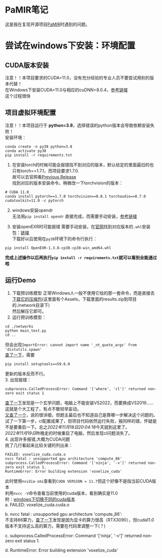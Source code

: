 # PaMIR笔记
这是我在复现开源项目[PaMIR](https://github.com/ZhengZerong/PaMIR)时遇到的问题。
# 尝试在windows下安装：环境配置
## CUDA版本安装
注意！！本项目要求的CUDA=11.0，没有充分经验的专业人员不要尝试用别的版本代替！  
在Windows下安装CUDA=11.0与相应的cuDNN=8.0.4，[参考链接](https://zhuanlan.zhihu.com/p/349012526)  
这个过程很快  
## 项目虚拟环境配置
注意！！本项目运行于 **python=3.8**，选择错误的python版本会导致依赖安装失败！  
安装环境：
```
conda create -n py38 python=3.8
conda activate py38
pip install -r requirements.txt
```
1. 在安装torch的时候可能会报错找不到对应的版本，默认给定的里面最旧的也只有torch==1.7.1，而项目要求1.7.0.  
故可以去官网看[Previous Release](https://pytorch.org/get-started/previous-versions/)  
找到对应的版本安装命令，稍微改一下torchvision的版本：
```
# CUDA 11.0
conda install pytorch==1.7.0 torchvision==0.8.1 torchaudio==0.7.0 cudatoolkit=11.0 -c pytorch
```
2. windows安装opendr  
无法用`pip install opendr`
直接完成，而需要手动安装，[参考链接](https://blog.csdn.net/p690075426/article/details/107130220)  

3. 安装openEXR时可能报错 
需要手动安装，在[官网](https://www.lfd.uci.edu/~gohlke/pythonlibs/#openexr)找到对应版本的`.whl`安装包：[链接](https://download.lfd.uci.edu/pythonlibs/archived/OpenEXR-1.3.8-cp38-cp38-win_amd64.whl)  
下载好以后使用在`py38`环境下的命令行执行：
```
pip install OpenEXR-1.3.8-cp38-cp38-win_amd64.whl
```  
**完成上述操作以后再执行`pip install -r requirements.txt`就可以看到全能通过啦**  
## 运行Demo
1. 下载预训练模型
正常Windows人一般不使用它给的那一套命令，而是直接去[下载它的压缩包](https://github.com/ZhengZerong/PaMIR/releases/)(这里面有个Assets，下载里面的results.zip到项目的./network目录下)  
然后解压它即可。  
2. 运行预训练模型：  
```
cd ./networks
python main_test.py
cd ..
```
但会出现`ImportError: cannot import name '_nt_quote_args' from 'distutils.spawn'`  
[查了一下](https://blog.csdn.net/qq_51123264/article/details/126021303)，需要
```
pip install setuptools==59.6.0
```
更新的版本反而不行。  
3. 出现报错：
```
subprocess.CalledProcessError: Command '['where', 'cl']' returned non-zero exit status 1
```
[查了一下](https://blog.csdn.net/iiiiiiimp/article/details/126941469)发现是一个玄学问题，电脑上不能安装VS2022，而要换成VS2019……这就是个大工程了，有点不敢轻举妄动。  
[又查了一个](https://blog.csdn.net/Arsmart/article/details/122411994)，说的很详细，但题主最后也不知道自己是靠哪一步解决这个问题的。试了一下第一步，cl配置成果了，但项目代码依然运行失败，报同样的错，怀疑是不是要重启一下。总之*2022年11月18日20:04:18*今天就到这里了。  
*2022年11月19日*昨晚走的时候重启了电脑，然后发现cl问题消失了。  
4. 出现许多报错,大概为CUDA问题  
挑了几行看起来比较关键的列出来：
```
FAILED: voxelize_cuda.cuda.o
nvcc fatal : unsupported gpu architecture 'compute_86'
subprocess.CalledProcessError: Command '['ninja', '-v']' returned non-zero exit status 1.
RuntimeError: Error building extension 'voxelize_cuda'
```
此时使用`nvidia-smi`查看到`CUDA VERSION = 11.7`但这个好像不是指当前CUDA版本  
利用`nvcc -V`命令查看当前使用的cuda版本，看到确实是11.0  
附：[windows下切换不同的cuda版本](https://blog.csdn.net/sinat_38132146/article/details/106252877)  
  a. FAILED: voxelize_cuda.cuda.o  
  
  b. nvcc fatal : unsupported gpu architecture 'compute_86':  
  不支持86算力，[查了一下](https://blog.csdn.net/qq_31347869/article/details/123348901)发现是因为显卡的算力很高（RTX3090），但cuda11.0版本不支持这么高的算力，需要在代码里调整一下(？) 
  
  c. subprocess.CalledProcessError: Command '['ninja', '-v']' returned non-zero exit status 1.  
  
  d. RuntimeError: Error building extension 'voxelize_cuda'  
